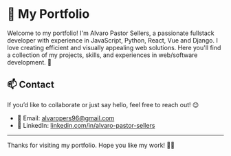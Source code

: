 # 🌟 My Portfolio
Welcome to my portfolio! I'm Alvaro Pastor Sellers, a passionate fullstack developer with experience in JavaScript, Python, React, Vue and Django. I love creating efficient and visually appealing web solutions. Here you'll find a collection of my projects, skills, and experiences in web/software development. 🚀

## 📫 Contact
If you’d like to collaborate or just say hello, feel free to reach out! 😊
- 📧 Email: [alvaropers96@gmail.com](mailto:alvaropers96@gmail.com)
- 🔗 LinkedIn: [linkedin.com/in/alvaro-pastor-sellers](https://linkedin.com/in/alvaro-pastor-sellers)

---
Thanks for visiting my portfolio. Hope you like my work! 🎨✨
